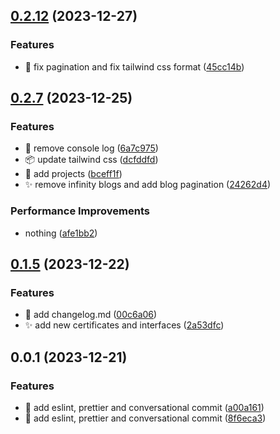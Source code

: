 ## [0.2.12](https://github.com/Victor1890/portfolio-v-pro/compare/v0.2.7...v0.2.12) (2023-12-27)

### Features

- :art: fix pagination and fix tailwind css format ([45cc14b](https://github.com/Victor1890/portfolio-v-pro/commit/45cc14b331475242ead92ed15f381b76deb5a654))

## [0.2.7](https://github.com/Victor1890/portfolio-v-pro/compare/v0.1.5...v0.2.7) (2023-12-25)

### Features

- :bug: remove console log ([6a7c975](https://github.com/Victor1890/portfolio-v-pro/commit/6a7c9756065ca566111a60ecf1acf4a7001cd689))
- :package: update tailwind css ([dcfddfd](https://github.com/Victor1890/portfolio-v-pro/commit/dcfddfda588698d01cc42c34bb22edd34a602824))
- :poop: add projects ([bceff1f](https://github.com/Victor1890/portfolio-v-pro/commit/bceff1fee2d3a1825c95384c5675864dd92e8cff))
- :sparkles: remove infinity blogs and add blog pagination ([24262d4](https://github.com/Victor1890/portfolio-v-pro/commit/24262d4ea80fb9cb094d877c2cd377d2b961b060))

### Performance Improvements

- nothing ([afe1bb2](https://github.com/Victor1890/portfolio-v-pro/commit/afe1bb23f6fd9b5569072b8772c93f9c6e12448c))

## [0.1.5](https://github.com/Victor1890/portfolio-v-pro/compare/v0.0.1...v0.1.5) (2023-12-22)

### Features

- :memo: add changelog.md ([00c6a06](https://github.com/Victor1890/portfolio-v-pro/commit/00c6a068c91c180f7b419fd57c6c28155109b0b2))
- :sparkles: add new certificates and interfaces ([2a53dfc](https://github.com/Victor1890/portfolio-v-pro/commit/2a53dfc752315c7c79813a0e623d0f1e12f87a1b))

## 0.0.1 (2023-12-21)

### Features

- :art: add eslint, prettier and conversational commit ([a00a161](https://github.com/Victor1890/portfolio-v-pro/commit/a00a161301c011d39eaf4c98c7f6eaf81da45abd))
- :art: add eslint, prettier and conversational commit ([8f6eca3](https://github.com/Victor1890/portfolio-v-pro/commit/8f6eca34bf68b9d8a06c3d3839a846f3e918b131))
